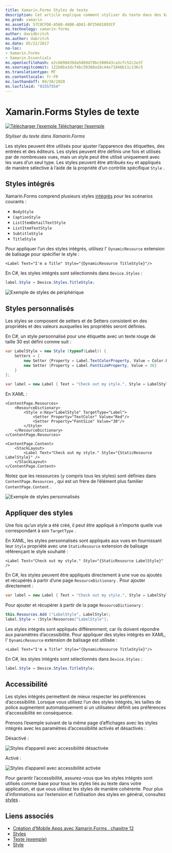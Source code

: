 ```yaml
---
title: Xamarin.Forms Styles de texte
description: Cet article explique comment styliser du texte dans des Xamarin.Forms applications. Les styles peuvent être définis une fois et utilisés par de nombreuses vues, mais un style peut être utilisé uniquement avec les vues d’un seul type.
ms.prod: xamarin
ms.assetid: 57C0CFD6-A568-46B8-ADA1-BF25681893CF
ms.technology: xamarin-forms
author: davidbritch
ms.author: dabritch
ms.date: 05/22/2017
no-loc:
- Xamarin.Forms
- Xamarin.Essentials
ms.openlocfilehash: e2c6898439da5869d79bc500643ca3cfc52c2e3f
ms.sourcegitcommit: 122b8ba3dcf4bc59368a16c44e71846b11c136c5
ms.translationtype: MT
ms.contentlocale: fr-FR
ms.lasthandoff: 09/30/2020
ms.locfileid: "91557554"
---
```

# <a name="no-locxamarinforms-text-styles"></a>Xamarin.Forms Styles de texte

[![Télécharger l’exemple](~/media/shared/download.png) Télécharger l’exemple](https://docs.microsoft.com/samples/xamarin/xamarin-forms-samples/userinterface-text)

_Styliser du texte dans Xamarin.Forms_

Les styles peuvent être utilisés pour ajuster l’apparence des étiquettes, des entrées et des éditeurs. Les styles peuvent être définis une fois et utilisés par de nombreuses vues, mais un style peut être utilisé uniquement avec les vues d’un seul type.
Les styles peuvent être attribués `Key` et appliqués de manière sélective à l’aide de la propriété d’un contrôle spécifique `Style` .

## <a name="built-in-styles"></a>Styles intégrés

Xamarin.Forms comprend plusieurs styles [intégrés](xref:Xamarin.Forms.Device.Styles) pour les scénarios courants :

- `BodyStyle`
- `CaptionStyle`
- `ListItemDetailTextStyle`
- `ListItemTextStyle`
- `SubtitleStyle`
- `TitleStyle`

Pour appliquer l’un des styles intégrés, utilisez l' `DynamicResource` extension de balisage pour spécifier le style :

```xaml
<Label Text="I'm a Title" Style="{DynamicResource TitleStyle}"/>
```

En C#, les styles intégrés sont sélectionnés dans `Device.Styles` :

```csharp
label.Style = Device.Styles.TitleStyle;
```

![Exemple de styles de périphérique](styles-images/builtinstyles.png)

## <a name="custom-styles"></a>Styles personnalisés

Les styles se composent de setters et de Setters consistent en des propriétés et des valeurs auxquelles les propriétés seront définies.

En C#, un style personnalisé pour une étiquette avec un texte rouge de taille 30 est défini comme suit :

```csharp
var LabelStyle = new Style (typeof(Label)) {
    Setters = {
        new Setter {Property = Label.TextColorProperty, Value = Color.Red},
        new Setter {Property = Label.FontSizeProperty, Value = 30}
    }
};

var label = new Label { Text = "Check out my style.", Style = LabelStyle };
```

En XAML :

```xaml
<ContentPage.Resources>
    <ResourceDictionary>
        <Style x:Key="LabelStyle" TargetType="Label">
            <Setter Property="TextColor" Value="Red"/>
            <Setter Property="FontSize" Value="30"/>
        </Style>
    </ResourceDictionary>
</ContentPage.Resources>

<ContentPage.Content>
    <StackLayout>
        <Label Text="Check out my style." Style="{StaticResource LabelStyle}" />
    </StackLayout>
</ContentPage.Content>
```

Notez que les ressources (y compris tous les styles) sont définies dans `ContentPage.Resources` , qui est un frère de l’élément plus familier `ContentPage.Content` .

![Exemple de styles personnalisés](styles-images/customstyle.png)

## <a name="applying-styles"></a>Appliquer des styles

Une fois qu’un style a été créé, il peut être appliqué à n’importe quelle vue correspondant à son `TargetType` .

En XAML, les styles personnalisés sont appliqués aux vues en fournissant leur `Style` propriété avec une `StaticResource` extension de balisage référençant le style souhaité :

```xaml
<Label Text="Check out my style." Style="{StaticResource LabelStyle}" />
```

En C#, les styles peuvent être appliqués directement à une vue ou ajoutés et récupérés à partir d’une page `ResourceDictionary` . Pour ajouter directement :

```csharp
var label = new Label { Text = "Check out my style.", Style = LabelStyle };
```

Pour ajouter et récupérer à partir de la page `ResourceDictionary` :

```csharp
this.Resources.Add ("LabelStyle", LabelStyle);
label.Style = (Style)Resources["LabelStyle"];
```

Les styles intégrés sont appliqués différemment, car ils doivent répondre aux paramètres d’accessibilité. Pour appliquer des styles intégrés en XAML, l' `DynamicResource` extension de balisage est utilisée :

```xaml
<Label Text="I'm a Title" Style="{DynamicResource TitleStyle}"/>
```

En C#, les styles intégrés sont sélectionnés dans `Device.Styles` :

```csharp
label.Style = Device.Styles.TitleStyle;
```

## <a name="accessibility"></a>Accessibilité

Les styles intégrés permettent de mieux respecter les préférences d’accessibilité. Lorsque vous utilisez l’un des styles intégrés, les tailles de police augmentent automatiquement si un utilisateur définit ses préférences d’accessibilité en conséquence.

Prenons l’exemple suivant de la même page d’affichages avec les styles intégrés avec les paramètres d’accessibilité activés et désactivés :

Désactivé :

![Styles d’appareil avec accessibilité désactivée](styles-images/pre-access.png)

Activé :

![Styles d’appareil avec accessibilité activée](styles-images/post-access.png)

Pour garantir l’accessibilité, assurez-vous que les styles intégrés sont utilisés comme base pour tous les styles liés au texte dans votre application, et que vous utilisez les styles de manière cohérente. Pour plus d’informations sur l’extension et l’utilisation des styles en général, consultez [styles](~/xamarin-forms/user-interface/styles/index.md) .

## <a name="related-links"></a>Liens associés

- [Création d’Mobile Apps avec Xamarin.Forms , chapitre 12](https://developer.xamarin.com/r/xamarin-forms/book/chapter12.pdf)
- [Styles](~/xamarin-forms/user-interface/styles/index.md)
- [Texte (exemple)](/samples/xamarin/xamarin-forms-samples/userinterface-text)
- [Style](xref:Xamarin.Forms.Style)